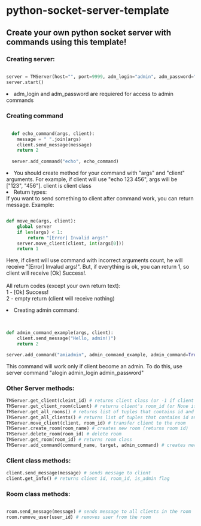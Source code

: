 # python-socket-server-template
<h2> Create your own python socket server with commands using this template! </h2>

<h3>Creating server:</h3>

```python

server = TMServer(host="", port=9999, adm_login="admin", adm_password="1111")
server.start()

```
<li>adm_login and adm_password are requiered for access to admin commands</li>

<h3> Creating command </h3>

```python
  
  def echo_command(args, client):
    message = " ".join(args)
    client.send_message(message)
    return 2
  
  server.add_command("echo", echo_command)

```

<li>You should create method for your command with "args" and "client" arguments. For example, if client will use "echo 123 456", args will be ["123", "456"]. client is client class</li>
<li> Return types: </li>
If you want to send something to client after command work, you can return message. Example: <br>

```python

def move_me(args, client):
    global server
    if len(args) < 1:
        return "[Error] Invalid args!"
    server.move_client(client, int(args[0]))
    return 1

```
Here, if client will use command with incorrect arguments count, he will receive "[Error] Invalud args!". But, if everything is ok, you can return 1, so client will receive [Ok] Success!. <br>
<br>All return codes (except your own return text): <br>
1 - [Ok] Success!<br>
2 - empty return (client will receive nothing)

<li>Creating admin command:</li><br>

```python

def admin_command_example(args, client):
    client.send_message("Hello, admin!)")
    return 2

server.add_command("amiadmin", admin_command_example, admin_command=True)

```

This command will work only if client become an admin. To do this, use server command "alogin admin_login admin_password"<br>

<h3> Other Server methods: </h3>

```python
TMServer.get_client(cleint_id) # returns client class (or -1 if client not found).
TMServer.get_client_room(client) # returns client's room_id (or None if he don't have a room).
TMServer.get_all_rooms() # returns list of tuples that contains id and room name. Example: [(0, "test"), (1, "friends")].
TMServer.get_all_clients() # returns list of tuples that contains id and client class. Example: [(0, class), (1, class)].
TMServer.move_client(client, room_id) # transfer client to the room
TMServer.create_room(room_name) # creates new room (returns room id)
TMServer.delete_room(room_id) # delete room
TMServer.get_room(room_id) # returns room class
TMServer.add_command(command_name, target, admin_command) # creates new command

```

<h3> Client class methods: </h3>

``` python
client.send_message(message) # sends message to client
client.get_info() # returns client id, room_id, is_admin flag

```

<h3> Room class methods: </h3>

``` python

room.send_message(message) # sends message to all clients in the room
room.remove_user(user_id) # removes user from the room

```


